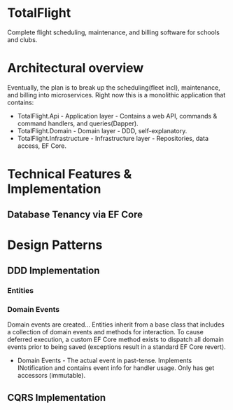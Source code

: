 # TotalFlight
Complete flight scheduling, maintenance, and billing software for schools and clubs. 

# Architectural overview
Eventually, the plan is to break up the scheduling(fleet incl), maintenance, and billing into microservices. 
Right now this is a monolithic application that contains:
- TotalFlight.Api - Application layer - Contains a web API, commands & command handlers, and queries(Dapper).
- TotalFlight.Domain - Domain layer - DDD, self-explanatory.
- TotalFlight.Infrastructure - Infrastructure layer - Repositories, data access, EF Core.

# Technical Features & Implementation
## Database Tenancy via EF Core

# Design Patterns
## DDD Implementation
### Entities
### Domain Events
Domain events are created... Entities inherit from a base class that includes a collection of domain events and methods for interaction. To cause deferred execution, a custom EF Core method exists to dispatch all domain events prior to being saved (exceptions result in a standard EF Core revert).
- Domain Events - The actual event in past-tense. Implements INotification and contains event info for handler usage. Only has get accessors (immutable).

## CQRS Implementation